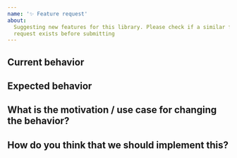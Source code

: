 ```yaml
---
name: '✨ Feature request'
about:
  Suggesting new features for this library. Please check if a similar feature
  request exists before submitting
---
```


<!--
PLEASE HELP US PROCESS GITHUB ISSUES FASTER BY PROVIDING THE FOLLOWING INFORMATION.

ISSUES MISSING IMPORTANT INFORMATION MAY BE CLOSED WITHOUT INVESTIGATION.
-->

## Current behavior

<!-- Describe how the issue manifests. -->

## Expected behavior

<!-- Describe what the desired behavior would be. -->

## What is the motivation / use case for changing the behavior?

<!-- Describe the motivation or the concrete use case. -->

## How do you think that we should implement this?

<!-- If you can, describe how you would implement this feature. -->
